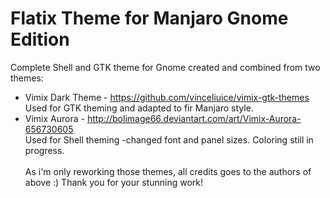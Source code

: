 # Flatix Theme for Manjaro Gnome Edition
Complete Shell and GTK theme for Gnome created and combined from two themes: </br>
- Vimix Dark Theme - https://github.com/vinceliuice/vimix-gtk-themes </br>
Used for GTK theming and adapted to fir Manjaro style.
- Vimix Aurora - http://bolimage66.deviantart.com/art/Vimix-Aurora-656730605 </br>
Used for Shell theming -changed font and panel sizes. Coloring still in progress. </br></br>
As i'm only reworking those themes, all credits goes to the authors of above :)
Thank you for your stunning work!

